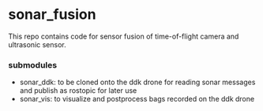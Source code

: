 # sonar_fusion

This repo contains code for sensor fusion of time-of-flight camera and ultrasonic sensor.

### submodules
- sonar_ddk: to be cloned onto the ddk drone for reading sonar messages and publish as rostopic for later use
- sonar_vis: to visualize and postprocess bags recorded on the ddk drone